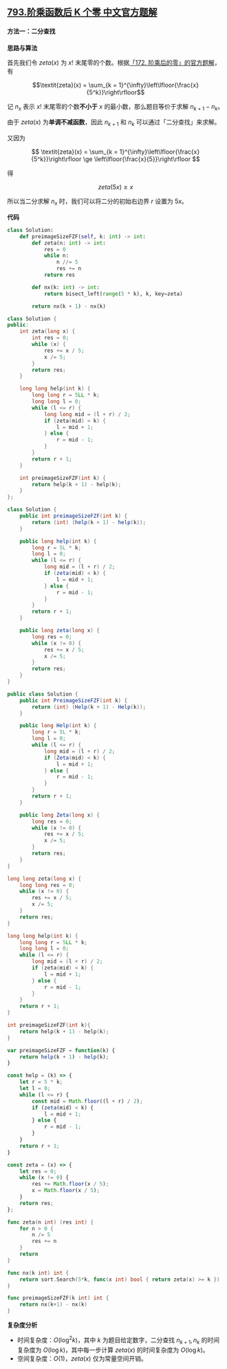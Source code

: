 ## [793.阶乘函数后 K 个零 中文官方题解](https://leetcode.cn/problems/preimage-size-of-factorial-zeroes-function/solutions/100000/jie-cheng-han-shu-hou-k-ge-ling-by-leetc-n6vj)

#### 方法一：二分查找

**思路与算法**

首先我们令 $\textit{zeta}(x)$ 为 $x!$ 末尾零的个数。根据[「172. 阶乘后的零」的官方题解](https://leetcode.cn/problems/factorial-trailing-zeroes/solution/jie-cheng-hou-de-ling-by-leetcode-soluti-1egk/)，有

$$\textit{zeta}(x) = \sum_{k = 1}^{\infty}\left\lfloor{\frac{x}{5^k}}\right\rfloor$$

记 $n_{x}$ 表示 $x!$ 末尾零的个数**不小于** $x$ 的最小数，那么题目等价于求解 $n_{k + 1} - n_k$。
 
由于 $\textit{zeta}(x)$ 为**单调不减函数**，因此 $n_{k + 1}$ 和 $n_k$ 可以通过「二分查找」来求解。

又因为

$$
\textit{zeta}(x) = \sum_{k = 1}^{\infty}\left\lfloor{\frac{x}{5^k}}\right\rfloor 
\ge \left\lfloor{\frac{x}{5}}\right\rfloor
$$

得

$$\textit{zeta}(5x) \ge x$$

所以当二分求解 $n_{x}$ 时，我们可以将二分的初始右边界 $r$ 设置为 $5x$。

**代码**

```Python [sol1-Python3]
class Solution:
    def preimageSizeFZF(self, k: int) -> int:
        def zeta(n: int) -> int:
            res = 0
            while n:
                n //= 5
                res += n
            return res

        def nx(k: int) -> int:
            return bisect_left(range(5 * k), k, key=zeta)

        return nx(k + 1) - nx(k)
```

```C++ [sol1-C++]
class Solution {
public:
    int zeta(long x) {
        int res = 0;
        while (x) {
            res += x / 5;
            x /= 5;
        }
        return res;
    }

    long long help(int k) {
        long long r = 5LL * k;
        long long l = 0;
        while (l <= r) {
            long long mid = (l + r) / 2;
            if (zeta(mid) < k) {
                l = mid + 1;
            } else {
                r = mid - 1;
            }
        }
        return r + 1;
    }

    int preimageSizeFZF(int k) {
        return help(k + 1) - help(k);
    }
};
```

```Java [sol1-Java]
class Solution {
    public int preimageSizeFZF(int k) {
        return (int) (help(k + 1) - help(k));
    }

    public long help(int k) {
        long r = 5L * k;
        long l = 0;
        while (l <= r) {
            long mid = (l + r) / 2;
            if (zeta(mid) < k) {
                l = mid + 1;
            } else {
                r = mid - 1;
            }
        }
        return r + 1;
    }

    public long zeta(long x) {
        long res = 0;
        while (x != 0) {
            res += x / 5;
            x /= 5;
        }
        return res;
    }
}
```

```C# [sol1-C#]
public class Solution {
    public int PreimageSizeFZF(int k) {
        return (int) (Help(k + 1) - Help(k));
    }

    public long Help(int k) {
        long r = 5L * k;
        long l = 0;
        while (l <= r) {
            long mid = (l + r) / 2;
            if (Zeta(mid) < k) {
                l = mid + 1;
            } else {
                r = mid - 1;
            }
        }
        return r + 1;
    }

    public long Zeta(long x) {
        long res = 0;
        while (x != 0) {
            res += x / 5;
            x /= 5;
        }
        return res;
    }
}
```

```C [sol1-C]
long long zeta(long x) {
    long long res = 0;
    while (x != 0) {
        res += x / 5;
        x /= 5;
    }
    return res;
}

long long help(int k) {
    long long r = 5LL * k;
    long long l = 0;
    while (l <= r) {
        long mid = (l + r) / 2;
        if (zeta(mid) < k) {
            l = mid + 1;
        } else {
            r = mid - 1;
        }
    }
    return r + 1;
}

int preimageSizeFZF(int k){
    return help(k + 1) - help(k);
}
```

```JavaScript [sol1-JavaScript]
var preimageSizeFZF = function(k) {
    return help(k + 1) - help(k);
}

const help = (k) => {
    let r = 5 * k;
    let l = 0;
    while (l <= r) {
        const mid = Math.floor((l + r) / 2);
        if (zeta(mid) < k) {
            l = mid + 1;
        } else {
            r = mid - 1;
        }
    }
    return r + 1;
}

const zeta = (x) => {
    let res = 0;
    while (x != 0) {
        res += Math.floor(x / 5);
        x = Math.floor(x / 5);
    }
    return res;
};
```

```go [sol1-Golang]
func zeta(n int) (res int) {
    for n > 0 {
        n /= 5
        res += n
    }
    return
}

func nx(k int) int {
    return sort.Search(5*k, func(x int) bool { return zeta(x) >= k })
}

func preimageSizeFZF(k int) int {
    return nx(k+1) - nx(k)
}
```

**复杂度分析**

- 时间复杂度：$O(\log^2 k)$，其中 $k$ 为题目给定数字，二分查找 $n_{k + 1}, n_k$ 的时间复杂度为 $O(\log k)$，其中每一步计算 $\textit{zeta}(x)$ 的时间复杂度为 $O(\log k)$。
- 空间复杂度：$O(1)$，$\textit{zeta}(x)$ 仅为常量空间开销。
